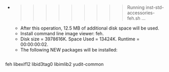 * >>>>>>>>> Running inst-std-accessories-feh.sh ...
  * After this operation, 12.5 MB of additional disk space will be used.
  * Install command line image viewer: feh.
  * Disk size = 3978616K. Space Used = 13424K. Runtime = 00:00:00:02.
  * The following NEW packages will be installed:
  ```bash
feh libexif12 libid3tag0 libimlib2 yudit-common
  ```
